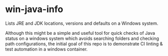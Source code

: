 # win-java-info
Lists JRE and JDK locations, versions and defaults on a Windows system.

Although this might be a simple and useful tool for quick checks of Java status on a windows system which avoids searching folders and checking path configurations, the initial goal of this repo is to demonstrate CI linting & test automation in a windows container.
